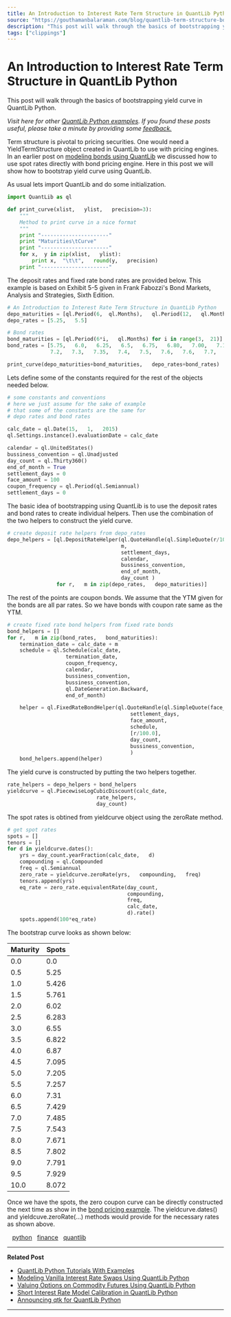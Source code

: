 ```yaml
---
title: An Introduction to Interest Rate Term Structure in QuantLib Python
source: "https://gouthamanbalaraman.com/blog/quantlib-term-structure-bootstrap-yield-curve.html"
description: "This post will walk through the basics of bootstrapping yield curve in QuantLib Python."
tags: ["clippings"]
---
```


# An Introduction to Interest Rate Term Structure in QuantLib Python

This post will walk through the basics of bootstrapping yield curve in QuantLib Python.

*Visit here for other [QuantLib Python examples](http://gouthamanbalaraman.com/blog/quantlib-python-tutorials-with-examples.html). If you found these posts useful,  please take a minute by providing some [feedback.](https://docs.google.com/forms/d/e/1FAIpQLSdFdJ768HKmIyJmaVRHBUJNY5NyQl6vr0GZvSkx-bUfIloNZA/viewform)*

Term structure is pivotal to pricing securities. One would need a YieldTermStructure object created in QuantLib to use with pricing engines. In an earlier post on [modeling bonds using QuantLib](https://gouthamanbalaraman.com/blog/quantlib-bond-modeling.html) we discussed how to use spot rates directly with bond pricing engine. Here in this post we will show how to bootstrap yield curve using QuantLib.

As usual lets import QuantLib and do some initialization.

```python
import QuantLib as ql

def print_curve(xlist,   ylist,   precision=3):
    """
    Method to print curve in a nice format
    """
    print "----------------------"
    print "Maturities\tCurve"
    print "----------------------"
    for x,  y in zip(xlist,   ylist):
        print x,  "\t\t",   round(y,   precision)
    print "----------------------"
```

The deposit rates and fixed rate bond rates are provided below. This example is based on Exhibit 5-5 given in Frank Fabozzi's Bond Markets,  Analysis and Strategies,  Sixth Edition.

```python
# An Introduction to Interest Rate Term Structure in QuantLib Python
depo_maturities = [ql.Period(6,  ql.Months),   ql.Period(12,   ql.Months)]
depo_rates = [5.25,   5.5]

# Bond rates
bond_maturities = [ql.Period(6*i,   ql.Months) for i in range(3,  21)]
bond_rates = [5.75,   6.0,   6.25,   6.5,   6.75,   6.80,   7.00,   7.1,   7.15,  
              7.2,   7.3,   7.35,   7.4,   7.5,   7.6,   7.6,   7.7,   7.8]

print_curve(depo_maturities+bond_maturities,   depo_rates+bond_rates)
```

Lets define some of the constants required for the rest of the objects needed below.

```python
# some constants and conventions
# here we just assume for the sake of example
# that some of the constants are the same for
# depo rates and bond rates

calc_date = ql.Date(15,   1,   2015)
ql.Settings.instance().evaluationDate = calc_date

calendar = ql.UnitedStates()
bussiness_convention = ql.Unadjusted
day_count = ql.Thirty360()
end_of_month = True
settlement_days = 0
face_amount = 100
coupon_frequency = ql.Period(ql.Semiannual)
settlement_days = 0
```

The basic idea of bootstrapping using QuantLib is to use the deposit rates and bond rates to create individual helpers. Then use the combination of the two helpers to construct the yield curve.

```python
# create deposit rate helpers from depo_rates
depo_helpers = [ql.DepositRateHelper(ql.QuoteHandle(ql.SimpleQuote(r/100.0)),  
                                     m,  
                                     settlement_days,  
                                     calendar,  
                                     bussiness_convention,  
                                     end_of_month,  
                                     day_count )
                for r,   m in zip(depo_rates,   depo_maturities)]
```

The rest of the points are coupon bonds. We assume that the YTM given for the bonds are all par rates. So we have bonds with coupon rate same as the YTM.

```python
# create fixed rate bond helpers from fixed rate bonds
bond_helpers = []
for r,   m in zip(bond_rates,   bond_maturities):
    termination_date = calc_date + m
    schedule = ql.Schedule(calc_date,  
                   termination_date,  
                   coupon_frequency,  
                   calendar,  
                   bussiness_convention,  
                   bussiness_convention,  
                   ql.DateGeneration.Backward,  
                   end_of_month)

    helper = ql.FixedRateBondHelper(ql.QuoteHandle(ql.SimpleQuote(face_amount)),  
                                        settlement_days,  
                                        face_amount,  
                                        schedule,  
                                        [r/100.0],  
                                        day_count,  
                                        bussiness_convention,  
                                        )
    bond_helpers.append(helper)
```

The yield curve is constructed by putting the two helpers together.

```python
rate_helpers = depo_helpers + bond_helpers
yieldcurve = ql.PiecewiseLogCubicDiscount(calc_date,  
                             rate_helpers,  
                             day_count)
```

The spot rates is obtined from yieldcurve object using the zeroRate method.

```python
# get spot rates
spots = []
tenors = []
for d in yieldcurve.dates():
    yrs = day_count.yearFraction(calc_date,   d)
    compounding = ql.Compounded
    freq = ql.Semiannual
    zero_rate = yieldcurve.zeroRate(yrs,   compounding,   freq)
    tenors.append(yrs)
    eq_rate = zero_rate.equivalentRate(day_count,  
                                       compounding,  
                                       freq,  
                                       calc_date,  
                                       d).rate()
    spots.append(100*eq_rate)
```

The bootstrap curve looks as shown below:

| Maturity | Spots |
| --- | --- |
| 0.0 | 0.0 |
| 0.5 | 5.25 |
| 1.0 | 5.426 |
| 1.5 | 5.761 |
| 2.0 | 6.02 |
| 2.5 | 6.283 |
| 3.0 | 6.55 |
| 3.5 | 6.822 |
| 4.0 | 6.87 |
| 4.5 | 7.095 |
| 5.0 | 7.205 |
| 5.5 | 7.257 |
| 6.0 | 7.31 |
| 6.5 | 7.429 |
| 7.0 | 7.485 |
| 7.5 | 7.543 |
| 8.0 | 7.671 |
| 8.5 | 7.802 |
| 9.0 | 7.791 |
| 9.5 | 7.929 |
| 10.0 | 8.072 |

Once we have the spots,  the zero coupon curve can be directly constructed the next time as show in the [bond pricing example](https://gouthamanbalaraman.com/quantlib-bond-modeling.html). The yieldcurve.dates() and yieldcuve.zeroRate(…) methods would provide for the necessary rates as shown above.

   [python](http://gouthamanbalaraman.com/tag/python.html)   [finance](http://gouthamanbalaraman.com/tag/finance.html)   [quantlib](http://gouthamanbalaraman.com/tag/quantlib.html)

---

**Related Post**

- [QuantLib Python Tutorials With Examples](http://gouthamanbalaraman.com/blog/quantlib-python-tutorials-with-examples.html)
- [Modeling Vanilla Interest Rate Swaps Using QuantLib Python](http://gouthamanbalaraman.com/blog/interest-rate-swap-quantlib-python.html)
- [Valuing Options on Commodity Futures Using QuantLib Python](http://gouthamanbalaraman.com/blog/value-options-commodity-futures-black-formula-quantlib-python.html)
- [Short Interest Rate Model Calibration in QuantLib Python](http://gouthamanbalaraman.com/blog/short-interest-rate-model-calibration-quantlib.html)
- [Announcing qtk for QuantLib Python](http://gouthamanbalaraman.com/blog/announcing-qtk-quantlib-python.html)

---